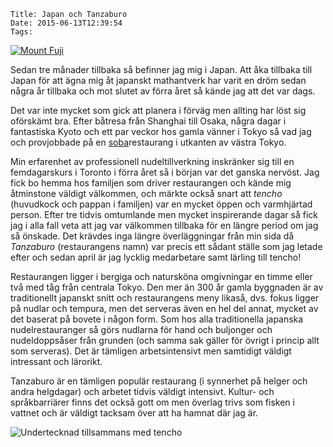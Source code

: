    Title: Japan och Tanzaburo
    Date: 2015-06-13T12:39:54
    Tags:

<a href="/vitatummar/img/Fuji-san.jpg">
	<img src="/vitatummar/img/Fuji-san-liten.jpg" class="img-responsive center-block" title="Mount Fuji">
</a>

Sedan tre månader tillbaka så befinner jag mig i Japan. Att åka tillbaka till Japan för att ägna mig åt japanskt mathantverk har varit en dröm sedan några år tillbaka och mot slutet av förra året så kände jag att det var dags.

<!-- more -->

Det var inte mycket som gick att planera i förväg men allting har löst sig oförskämt bra. Efter båtresa från Shanghai till Osaka, några dagar i fantastiska Kyoto och ett par veckor hos gamla vänner i Tokyo så vad jag och provjobbade på en [soba](https://sv.wikipedia.org/wiki/Soba)restaurang i utkanten av västra Tokyo.

Min erfarenhet av professionell nudeltillverkning inskränker sig till en femdagarskurs i Toronto i förra året så i början var det ganska nervöst. Jag fick bo hemma hos familjen som driver restaurangen och kände mig åtminstone väldigt välkommen, och märkte också snart att *tencho* (huvudkock och pappan i familjen) var en mycket öppen och varmhjärtad person. Efter tre tidvis omtumlande men mycket inspirerande dagar så fick jag i alla fall veta att jag var välkommen tillbaka för en längre period om jag så önskade. Det krävdes inga längre överläggningar från min sida då *Tanzaburo* (restaurangens namn) var precis ett sådant ställe som jag letade efter och sedan april är jag lycklig medarbetare samt lärling till tencho!

Restaurangen ligger i bergiga och natursköna omgivningar en timme eller två med tåg från centrala Tokyo. Den mer än 300 år gamla byggnaden är av traditionellt japanskt snitt och restaurangens meny likaså, dvs. fokus ligger på nudlar och tempura, men det serveras även en hel del annat, mycket av det baserat på bovete i någon form. Som hos alla traditionella japanska nudelrestauranger så görs nudlarna för hand och buljonger och nudeldoppsåser från grunden (och samma sak gäller för övrigt i princip allt som serveras). Det är tämligen arbetsintensivt men samtidigt väldigt intressant och lärorikt.

Tanzaburo är en tämligen populär restaurang (i synnerhet på helger och andra helgdagar) och arbetet tidvis väldigt intensivt. Kultur- och språkbarriärer finns det också gott om men överlag trivs som fisken i vattnet och är väldigt tacksam över att ha hamnat där jag är. 

![Undertecknad tillsammans med tencho](/vitatummar/img/Tencho-och-jag.jpg)
